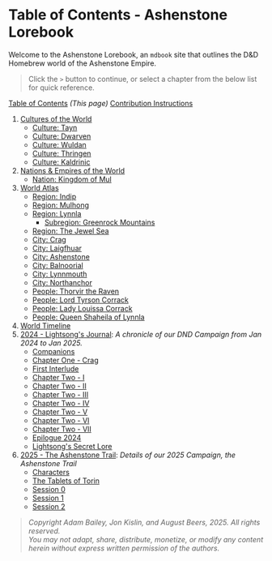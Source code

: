 # Table of Contents - Ashenstone Lorebook

Welcome to the Ashenstone Lorebook, an `mdbook` site that outlines the D&D Homebrew world of the Ashenstone Empire.

> Click the `>` button to continue, or select a chapter from the below list for quick reference.

[Table of Contents](SUMMARY.md) _(This page)_
[Contribution Instructions](./contribution_instructions.md)  

1. [Cultures of the World](./Atlas/1-0-world_cultures.md)
    - [Culture: Tayn](./Atlas/1-1a-culture_Tayn.md)
    - [Culture: Dwarven](./Atlas/1-1b-culture_Dwarven.md)
    - [Culture: Wuldan](./Atlas/1-1c-culture_Wuldan.md)
    - [Culture: Thringen](./Atlas/1-1d-culture_Thringen.md)
    - [Culture: Kaldrinic](./Atlas/1-1e-culture_Kaldrinic.md)
2. [Nations & Empires of the World](./Atlas/1-2-world_nations.md)
    - [Nation: Kingdom of Mul](./Atlas/1-2-nation_Mul.md)
3. [World Atlas](./Atlas/2-0-world_regions.md)
    - [Region: Indip](./Atlas/2-1a-region_indip.md)
    - [Region: Mulhong](./Atlas/2-1b-region_mulhong.md)
    - [Region: Lynnla](./Atlas/2-1d-region_Lynnla.md)
        - [Subregion: Greenrock Mountains](./Atlas/2-1d-1-subregion_greenrock.md)
    - [Region: The Jewel Sea](./Atlas/2-1c-region_JewelSea.md)    
    - [City: Crag](./Atlas/2-2a-city_crag.md)
    - [City: Laigfhuar](./Atlas/2-2b-city_Laigfhuar.md)
    - [City: Ashenstone](./Atlas/2-2c-city_Ashenstone.md)
    - [City: Balnoorial](./Atlas/2-2d-city_Balnoorial.md)
    - [City: Lynnmouth](./Atlas/2-2e-city_Lynnmouth.md)
    - [City: Northanchor](./Atlas/2-2f-city_Northanchor.md)
    - [People: Thorvir the Raven](./Atlas/2-3-1-Thorvir_the_Raven.md)
    - [People: Lord Tyrson Corrack](./Atlas/2-3-2-Lord_Corrack.md)
    - [People: Lady Louissa Corrack](./Atlas/2-3-3-Lady_Corrack.md)
    - [People: Queen Shaheila of Lynnla](./Atlas/2-3-4-Queen_Shaheila.md)
3. [World Timeline](./Atlas/3-World_Timeline.md)
4. [2024 - Lightsong's Journal](./Campaign-2024/Journal-0-0.md): _A chronicle of our DND Campaign from Jan 2024 to Jan 2025._ 
    - [Companions](./Campaign-2024/Journal-0-Companions.md)
    - [Chapter One - Crag](./Campaign-2024/Journal-1-I.md)
    - [First Interlude](./Campaign-2024/Journal-1.5-I.md)
    - [Chapter Two - I](./Campaign-2024/Journal-2-I.md)
    - [Chapter Two - II](./Campaign-2024/Journal-2-II.md)
    - [Chapter Two - III](./Campaign-2024/Journal-2-III.md) 
    - [Chapter Two - IV](./Campaign-2024/Journal-2-IV.md)
    - [Chapter Two - V](./Campaign-2024/Journal-2-V.md)
    - [Chapter Two - VI](./Campaign-2024/Journal-2-VI.md)
    - [Chapter Two - VII](./Campaign-2024/Journal-2-VII.md)
    - [Epilogue 2024](./Campaign-2024/Journal-2.5.md)
    - [Lightsong's Secret Lore](./Campaign-2024/Journal-99-Lightsong-Lore.md)
5. [2025 - The Ashenstone Trail](./Campaign-2025/0.md): _Details of our 2025 Campaign, the Ashenstone Trail_
    - [Characters](./Campaign-2025/1-Characters.md)
    - [The Tablets of Torin](./Campaign-2025/2-TabletsOfTorin.md)
    - [Session 0](./Campaign-2025/3-Session0.md)
    - [Session 1](./Campaign-2025/4-Session1.md)
    - [Session 2](./Campaign-2025/5-Session2.md)

> _Copyright Adam Bailey, Jon Kislin, and August Beers, 2025. All rights reserved._  
> _You may not adapt, share, distribute, monetize, or modify any content herein without express written permission of the authors._

 
